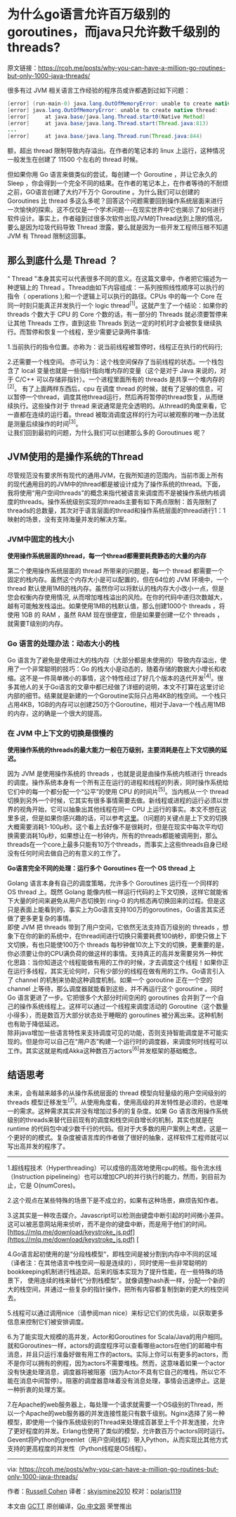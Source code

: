 # 为什么go语言允许百万级别的goroutines，而java只允许数千级别的threads?
原文链接：[https://rcoh.me/posts/why-you-can-have-a-million-go-routines-but-only-1000-java-threads/
](https://rcoh.me/posts/why-you-can-have-a-million-go-routines-but-only-1000-java-threads/)

很多有过 JVM 相关语言工作经验的程序员或许都遇到过如下问题：

```java
[error] (run-main-0) java.lang.OutOfMemoryError: unable to create native thread:
[error] java.lang.OutOfMemoryError: unable to create native thread:
[error] 	at java.base/java.lang.Thread.start0(Native Method)
[error] 	at java.base/java.lang.Thread.start(Thread.java:813)
...
[error] 	at java.base/java.lang.Thread.run(Thread.java:844)
```

额，超出 thread 限制导致内存溢出。在作者的笔记本的 linux 上运行，这种情况一般发生在创建了 11500 个左右的 thread 时候。

但如果你用 Go 语言来做类似的尝试，每创建一个 Goroutine ，并让它永久的 Sleep ，你会得到一个完全不同的结果。在作者的笔记本上，在作者等待的不耐烦之前，GO语言创建了大约7千万个 Goroutine 。为什么我们可以创建的 Goroutines 比 thread 多这么多呢？回答这个问题需要回到操作系统层面来进行一次愉快的探索。这不仅仅是一个学术问题---在现实世界中它也揭示了如何进行软件设计。事实上，作者碰到过很多次软件出现JVM的Thread达到上限的情况，要么是因为垃圾代码导致 Thread 泄露，要么就是因为一些开发工程师压根不知道 JVM 有 Thread 限制这回事。

## **那么到底什么是 Thread ？**

“ Thread "本身其实可以代表很多不同的意义。在这篇文章中，作者把它描述为一种逻辑上的 Thread 。Thread由如下内容组成：一系列按照线性顺序可以执行的指令（ operations );和一个逻辑上可以执行的路径。CPUs 中的每一个 Core 在同一时刻只能真正并发执行一个 logic thread<sup>[1]</sup>。这就产生了一个结论：如果你的 threads 个数大于 CPU 的 Core 个数的话，有一部分的 Threads 就必须要暂停来让其他 Threads 工作，直到这些 Threads 到达一定的时机时才会被恢复继续执行。而暂停和恢复一个线程，至少需要记录两件事情:

1.当前执行的指令位置。亦称为：说当前线程被暂停时，线程正在执行的代码行;

2.还需要一个栈空间。 亦可认为：这个栈空间保存了当前线程的状态。一个栈包含了 local 变量也就是一些指针指向堆内存的变量（这个是对于 Java 来说的，对于 C/C++ 可以存储非指针）。一个进程里面所有的 threads 是共享一个堆内存的<sup>[2]</sup>。
有了上面两样东西后，cpu 在调度 thread 的时候，就有了足够的信息，可以暂停一个thread，调度其他thread运行，然后再将暂停的thread恢复，从而继续执行。这些操作对于 thread 来说通常是完全透明的。从thread的角度来看，它一直都在连续的运行着。thread 被取消调度这样的行为可以被观察的唯一办法就是测量后续操作的时间<sup>[3]</sup>。<br>让我们回到最初的问题，为什么我们可以创建那么多的 Goroutinues 呢？

## **JVM使用的是操作系统的Thread**

尽管规范没有要求所有现代的通用JVM，在我所知道的范围内，当前市面上所有的现代通用目的的JVM中的thread都是被设计成为了操作系统的thread。下面，我将使用“用户空间threads"的概念来指代被语言来调度而不是被操作系统内核调度的threads。操作系统级别实现的threads主要有如下两点限制：首先限制了threads的总数量，其次对于语言层面的thread和操作系统层面的thread进行1：1映射的场景，没有支持海量并发的解决方案。

### **JVM中固定的栈大小**
**使用操作系统层面的thread，每一个thread都需要耗费静态的大量的内存**

第二个使用操作系统层面的 thread 所带来的问题是，每一个 thread 都需要一个固定的栈内存。虽然这个内存大小是可以配置的，但在64位的 JVM 环境中，一个 thread 默认使用1MB的栈内存。虽然你可以将默认的栈内存大小改小一点，但是您会权衡内存使用情况, 从而增加堆栈溢出的风险。在你的代码中递归次数越大，越有可能触发栈溢出。如果使用1MB的栈默认值，那么创建1000个 threads ，将使用 1GB 的 RAM ，虽然 RAM 现在很便宜，但是如果要创建一亿个 threads ，就需要T级别的内存。

### **Go 语言的处理办法：动态大小的栈**
 Go 语言为了避免是使用过大的栈内存（大部分都是未使用的）导致内存溢出，使用了一个非常聪明的技巧：Go 的栈大小是动态的，随着存储的数据大小增长和收缩。这不是一件简单微小的事情，这个特性经过了好几个版本的迭代开发<sup>[4]</sup>。很多其他人的关于Go语言的文章中都已经做了详细的说明，本文不打算在这里讨论内部的细节。结果就是新建的一个Goroutine实际只占用4KB的栈空间。一个栈只占用4KB，1GB的内存可以创建250万个Goroutine，相对于Java一个栈占用1MB的内存，这的确是一个很大的提高。

### 在 JVM 中上下文的切换是很慢的
**使用操作系统的threads的最大能力一般在万级别，主要消耗是在上下文切换的延迟。**

因为 JVM 是使用操作系统的 threads ，也就是说是由操作系统内核进行 threads 的调度。操作系统本身有一个所有正在运行的进程和线程的列表，同时操作系统给它们中的每一个都分配一个“公平”的使用 CPU 的时间片<sup>[5]</sup>。当内核从一个 thread 切换到另外一个时候，它其实有很多事情需要去做。新线程或进程的运行必须以世界的视角开始，它可以抽象出其他线程在同一 CPU 上运行的事实。本文不想在这里多说，但是如果你感兴趣的话，可以参考[这里](https://en.wikipedia.org/wiki/Context_switch)。（t问题的关键点是上下文的切换大概需要消耗1-100µ秒。这个看上去好像不是很耗时，但是在现实中每次平均切换需要消耗10µ秒，如果想让在一秒钟内，所有的threads都能被调用到，那么threads在一个core上最多只能有10万个threads，而事实上这些threads自身已经没有任何时间去做自己的有意义的工作了。

**Go语言完全不同的处理：运行多个 Goroutines 在一个 OS thread 上**

Golang 语言本身有自己的调度策略，允许多个 Goroutines 运行在一个同样的 OS thread 上。既然 Golang 能像内核一样运行代码的上下文切换，这样它就能省下大量的时间来避免从用户态切换到 ring-0 的内核态再切换回来的过程。但是这只是表面上能看到的，事实上为Go语言支持100万的goroutines，Go语言其实还做了更多更复杂的事情。<br>
即使 JVM 把 threads 带到了用户空间，它依然无法支持百万级别的 threads ，想象下在你的新的系统中，在thread间进行切换只需要耗费100纳秒，即使只做上下文切换，有也只能使100万个 threads 每秒钟做10次上下文的切换，更重要的是，你必须要让你的CPU满负荷的做这样的事情。支持真正的高并发需要另外一种优化思路：当你知道这个线程能做有用的工作的时候，才去调度这个线程！如果你正在运行多线程，其实无论何时，只有少部分的线程在做有用的工作。Go语言引入了 channel 的机制来协助这种调度机制。如果一个  goroutine 正在一个空的 channel 上等待，那么调度器就能看到这些，并不再运行这个 goroutine 。同时 Go 语言更进了一步。它把很多个大部分时间空闲的 goroutines 合并到了一个自己的操作系统线程上。这样可以通过一个线程来调度活动的 Goroutine（这个数量小得多），而是数百万大部分状态处于睡眠的 goroutines 被分离出来。这种机制也有助于降低延迟。<br>
除非java增加一些语言特性来支持调度可见的功能，否则支持智能调度是不可能实现的。但是你可以自己在“用户态”构建一个运行时的调度器，来调度何时线程可以工作。其实这就是构成Akka这种数百万actors<sup>[6]</sup>并发框架的基础概念。
## **结语思考**
未来，会有越来越多的从操作系统层面的 thread 模型向轻量级的用户空间级别的 threads 模型迁移发生<sup>[7]</sup>。从使用角度看，使用高级的并发特性是必须的，也是唯一的需求。这种需求其实并没有增加过多的的复杂度。如果 Go 语言改用操作系统级别的threads来替代目前现有的调度和栈空间自增长的机制，其实也就是在 runtime 的代码包中减少数千行的代码。但对于大多数的用户案例上考虑，这是一个更好的的模式。复杂度被语言库的作者做了很好的抽象，这样软件工程师就可以写出高并发的程序了。

-------------------------------------------------------------------
1.超线程技术（Hyperthreading）可以成倍的高效地使用cpu的核。指令流水线（Instruction pipelineing）也可以增加CPU的并行执行的能力，然而，到目前为止，它是 O(numCores)。

2.这个观点在某些特殊的场景下是不成立的，如果有这种场景，麻烦告知作者。

3.这其实是一种攻击媒介。Javascript可以检测由键盘中断引起的时间微小差异。这可以被恶意网站用来侦听，而不是你的键盘中断，而是用于他们的时间。[https://mlq.me/download/keystroke_js.pdf](https://mlq.me/download/keystroke_js.pdf) [

4.Go语言起初使用的是“分段栈模型“，即栈空间是被分割到内存中不同的区域（译者注：在其他语言中栈空间一般是连续的），同时使用一些非常聪明的bookkeeping机制进行栈追踪。后来的版本实现为了提升性能，在一些特殊的场景下， 使用连续的栈来替代“分割栈模型”。就像调整hash表一样，分配一个新的大的栈空间，并通过一些复杂的指针操作，把所有内容都复制到新的更大的栈空间去。

5.线程可以通过调用nice（请参阅man nice）来标记它们的优先级，以获取更多信息来控制它们被安排调度。

6.为了能实现大规模的高并发，Actor和Goroutines for Scala/Java的用户相同。就和Goroutines一样，actors的调度程序可以查看哪些actors在他们的邮箱中有消息，并且只运行准备好做有用工作的actors。实际上你可以有更多的actors，而不是你可以拥有的例程，因为actors不需要堆栈。然而，这意味着如果一个actor没有快速处理消息，调度器将被阻塞（因为Actor不具有它自己的堆栈，所以它不能在消息中间暂停）。阻塞的调度器意味着没有消息处理，事情会迅速停止。这是一种折衷的处理方案。

7.在Apache的web服务器上，每处理一个请求就需要一个OS级别的Thread，所以一个Apache的web服务器的并发连接性能只有数千级别。Nginx选择了另一种模型，即使用一个操作系统级别的Thread来处理成百甚至上千个并发连接，允许了更好程度的并发。Erlang也使用了类似的模型，允许数百万个actors同时运行。Gevent将Python的greenlet（用户空间线程）带入Python，从而实现比其他方式支持的更高程度的并发性（Python线程是OS线程）。

-------------------------------------------------------------------
via: https://rcoh.me/posts/why-you-can-have-a-million-go-routines-but-only-1000-java-threads/

作者：[Russell Cohen](https://rcoh.me/)
译者：[skyismine2010](https://github.com/skyismine2010)
校对：[polaris1119](https://github.com/polaris1119)

本文由 [GCTT](https://github.com/studygolang/GCTT) 原创编译，[Go 中文网](https://studygolang.com/) 荣誉推出



























